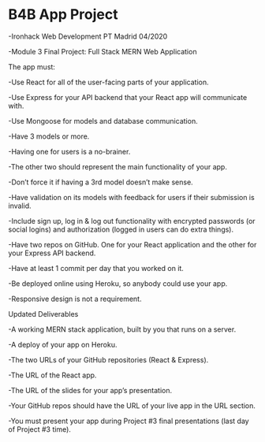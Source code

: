 # B4B App Project

-Ironhack Web Development PT Madrid 04/2020

-Module 3 Final Project: Full Stack MERN Web Application

The app must:


-Use React for all of the user-facing parts of your application.

-Use Express for your API backend that your React app will communicate with.

-Use Mongoose for models and database communication.

-Have 3 models or more.

-Having one for users is a no-brainer.

-The other two should represent the main functionality of your app.

-Don’t force it if having a 3rd model doesn’t make sense.

-Have validation on its models with feedback for users if their submission is invalid.

-Include sign up, log in & log out functionality with encrypted passwords (or social logins) and authorization (logged in users can do extra things).

-Have two repos on GitHub. One for your React application and the other for your Express API backend.

-Have at least 1 commit per day that you worked on it.

-Be deployed online using Heroku, so anybody could use your app.

-Responsive design is not a requirement.


Updated Deliverables


-A working MERN stack application, built by you that runs on a server.

-A deploy of your app on Heroku.

-The two URLs of your GitHub repositories (React & Express).

-The URL of the React app.

-The URL of the slides for your app’s presentation.

-Your GitHub repos should have the URL of your live app in the URL section.

-You must present your app during Project #3 final presentations (last day of Project #3 time).

